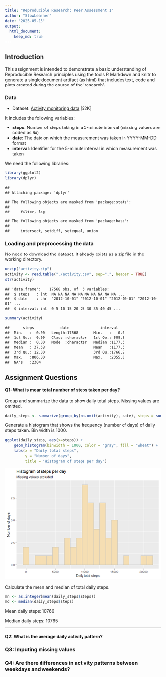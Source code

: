 ```yaml
---
title: "Reproducible Research: Peer Assessment 1"
author: "SlowLearner"
date: "2025-05-16"
output: 
  html_document:
    keep_md: true
---
```

## Introduction
This assignment is intended to demonstrate a basic understanding of Reproducible Research principles using the tools R Markdown and knitr to generate a single document artifact (as html) that includes text, code and plots created during the course of the 'research'.

### Data

* Dataset: [Activity monitoring data](https://d396qusza40orc.cloudfront.net/repdata%2Fdata%2Factivity.zip) [52K]

It includes the following variables:

* **steps**: Number of steps taking in a 5-minute interval (missing
    values are coded as `NA`)
* **date**: The date on which the measurement was taken in YYYY-MM-DD
    format
* **interval**: Identifier for the 5-minute interval in which
    measurement was taken

We need the following libraries:

``` r
library(ggplot2)
library(dplyr)
```

```
## 
## Attaching package: 'dplyr'
```

```
## The following objects are masked from 'package:stats':
## 
##     filter, lag
```

```
## The following objects are masked from 'package:base':
## 
##     intersect, setdiff, setequal, union
```
### Loading and preprocessing the data
No need to download the dataset. It already exists as a zip file in the working directory.

``` r
unzip("activity.zip")
activity <- read.table("./activity.csv", sep=",", header = TRUE)
str(activity)
```

```
## 'data.frame':	17568 obs. of  3 variables:
##  $ steps   : int  NA NA NA NA NA NA NA NA NA NA ...
##  $ date    : chr  "2012-10-01" "2012-10-01" "2012-10-01" "2012-10-01" ...
##  $ interval: int  0 5 10 15 20 25 30 35 40 45 ...
```

``` r
summary(activity)
```

```
##      steps            date              interval     
##  Min.   :  0.00   Length:17568       Min.   :   0.0  
##  1st Qu.:  0.00   Class :character   1st Qu.: 588.8  
##  Median :  0.00   Mode  :character   Median :1177.5  
##  Mean   : 37.38                      Mean   :1177.5  
##  3rd Qu.: 12.00                      3rd Qu.:1766.2  
##  Max.   :806.00                      Max.   :2355.0  
##  NA's   :2304
```

## Assignment Questions

#### Q1: What is mean total number of steps taken per day?

Group and summarize the data to show daily total steps. Missing values are omitted.


``` r
daily_steps <- summarize(group_by(na.omit(activity), date), steps = sum(steps))
```

Generate a histogram that shows the frequency (number of days) of daily steps taken. Bin width is 1000.


``` r
ggplot(daily_steps, aes(x=steps)) +
    geom_histogram(binwidth = 1000, color = "gray", fill = "wheat") +
    labs(x = "Daily total steps",
         y = "Number of days",
         title = "Histogram of steps per day")
```

![](PA1_template_files/figure-html/unnamed-chunk-4-1.png)<!-- -->

Calculate the mean and median of total daily steps.

``` r
mn <- as.integer(mean(daily_steps$steps))
md <- median(daily_steps$steps)
```

Mean daily steps: 10766

Median daily steps: 10765

---


#### Q2: What is the average daily activity pattern?



### Q3: Imputing missing values



### Q4: Are there differences in activity patterns between weekdays and weekends?
